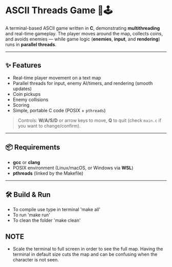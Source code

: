 # ASCII Threads Game 🧵🕹️
A terminal-based ASCII game written in **C**, demonstrating **multithreading** and real-time gameplay.
The player moves around the map, collects coins, and avoids enemies — while game logic (**enemies**, **input**, and **rendering**) runs in **parallel threads**.

---

## ✨ Features
- Real-time player movement on a text map
- Parallel threads for input, enemy AI/timers, and rendering (smooth updates)
- Coin pickups
- Enemy collisions
- Scoring
- Simple, portable C code (POSIX + `pthreads`)

> Controls: **W/A/S/D** or arrow keys to move, **Q** to quit (check `main.c` if you want to change/confirm).

---

## 📦 Requirements
- **gcc** or **clang**
- POSIX environment (Linux/macOS, or Windows via **WSL**)
- **pthreads** (linked by the Makefile)

---

## 🛠️ Build & Run
- To compile use type in terminal 'make all'
- To run 'make run'
- To clean the folder 'make clean'

## NOTE
- Scale the terminal to full screen in order to see the full map. Having the terminal in default size cuts the map and can be confusing when the character is not seen.